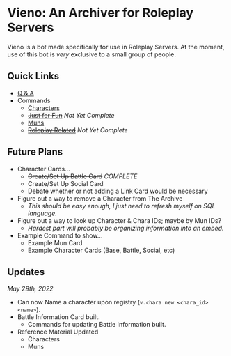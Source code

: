 # Vieno: An Archiver for Roleplay Servers
Vieno is a bot made specifically for use in Roleplay Servers. At the moment, use of this bot is *very* exclusive to a small group of people.

## Quick Links
- [Q & A](https://github.com/Zyhod/Vieno/blob/main/Reference/QnA.md)
- Commands
    - [Characters](https://github.com/Zyhod/Vieno/blob/main/Reference/Features%20and%20Commands/Characters.md)
    - ~~[Just for Fun](https://github.com/Zyhod/Vieno/blob/main/Reference/Features%20and%20Commands/Just%20For%20Fun.md)~~ *Not Yet Complete*
    - [Muns](https://github.com/Zyhod/Vieno/blob/main/Reference/Features%20and%20Commands/Muns.md)
    - ~~[Roleplay Related](https://github.com/Zyhod/Vieno/blob/main/Reference/Features%20and%20Commands/Roleplay%20Related.md)~~ *Not Yet Complete*

## Future Plans
- Character Cards...
    - ~~Create/Set Up Battle Card~~ *COMPLETE*
    - Create/Set Up Social Card
    - Debate whether or not adding a Link Card would be necessary
- Figure out a way to remove a Character from The Archive
    - *This should be easy enough, I just need to refresh myself on SQL language.*
- Figure out a way to look up Character & Chara IDs; maybe by Mun IDs?
    - *Hardest part will probably be organizing information into an embed.*
- Example Command to show...
    - Example Mun Card
    - Example Character Cards (Base, Battle, Social, etc)

## Updates
*May 29th, 2022*
- Can now Name a character upon registry (`v.chara new <chara_id> <name>`).
- Battle Information Card built.
    - Commands for updating Battle Information built.
- Reference Material Updated
    - Characters
    - Muns
